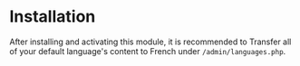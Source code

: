 # Installation

After installing and activating this module, it is recommended to Transfer all of your default language's content to French under `/admin/languages.php`.
